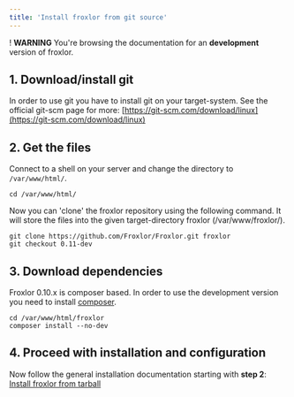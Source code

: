 ```yaml
---
title: 'Install froxlor from git source'
---
```


! **WARNING** You're browsing the documentation for an **development** version of froxlor.

## 1. Download/install git

In order to use git you have to install git on your target-system. See the official git-scm page for more: [https://git-scm.com/download/linux](https://git-scm.com/download/linux)

## 2. Get the files

Connect to a shell on your server and change the directory to `/var/www/html/`.

````shell
cd /var/www/html/
````

Now you can 'clone' the froxlor repository using the following command. It will store the files into the given target-directory froxlor (/var/www/froxlor/).

````shell
git clone https://github.com/Froxlor/Froxlor.git froxlor
git checkout 0.11-dev
````

## 3. Download dependencies

Froxlor 0.10.x is composer based. In order to use the development version you need to install [composer](https://getcomposer.org/download/).

````shell
cd /var/www/html/froxlor
composer install --no-dev
````

## 4. Proceed with installation and configuration

Now follow the general installation documentation starting with **step 2**: [Install froxlor from tarball](/general/installation/tarball.html#2-set-permissions)